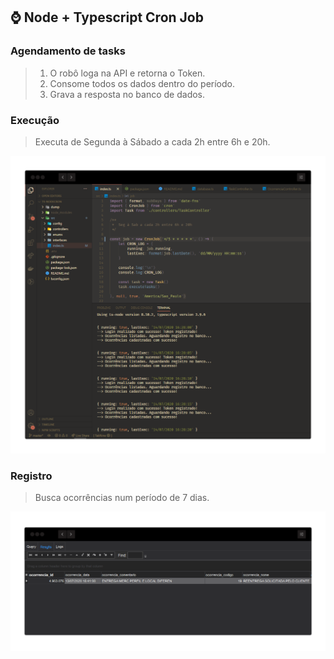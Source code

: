 ## :watch: Node + Typescript Cron Job

### Agendamento de tasks 
> 1. O robô loga na API e retorna o Token.
> 2. Consome todos os dados dentro do período.
> 3. Grava a resposta no banco de dados.

### Execução
> Executa de Segunda à Sábado a cada 2h entre 6h e 20h.

![](./.github/print-code.png)

### Registro
> Busca ocorrências num período de 7 dias.

![](./.github/print-sql.png)
